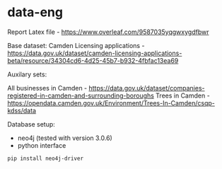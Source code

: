 # data-eng

Report Latex file - https://www.overleaf.com/9587035yqgwxygdfbwr

Base dataset:
Camden Licensing applications - https://data.gov.uk/dataset/camden-licensing-applications-beta/resource/34304cd6-4d25-45b7-b932-4fbfac13ea69


Auxilary sets:

All businesses in Camden -  https://data.gov.uk/dataset/companies-registered-in-camden-and-surrounding-boroughs
Trees in Camden - https://opendata.camden.gov.uk/Environment/Trees-In-Camden/csqp-kdss/data


Database setup:

* neo4j (tested with version 3.0.6)
* python interface
```
pip install neo4j-driver
```
